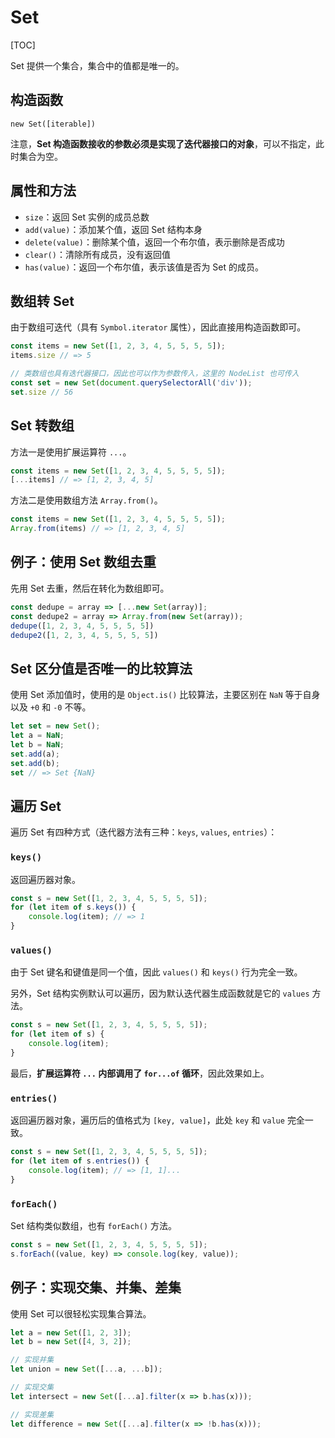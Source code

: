# Set

[TOC]

Set 提供一个集合，集合中的值都是唯一的。

## 构造函数

```
new Set([iterable])
```

注意，**Set 构造函数接收的参数必须是实现了迭代器接口的对象**，可以不指定，此时集合为空。

## 属性和方法

- `size`：返回 Set 实例的成员总数
- `add(value)`：添加某个值，返回 Set 结构本身
- `delete(value)`：删除某个值，返回一个布尔值，表示删除是否成功
- `clear()`：清除所有成员，没有返回值
- `has(value)`：返回一个布尔值，表示该值是否为 Set 的成员。

## 数组转 Set

由于数组可迭代（具有 `Symbol.iterator` 属性），因此直接用构造函数即可。

```js
const items = new Set([1, 2, 3, 4, 5, 5, 5, 5]);
items.size // => 5

// 类数组也具有迭代器接口，因此也可以作为参数传入，这里的 NodeList 也可传入
const set = new Set(document.querySelectorAll('div'));
set.size // 56
```

## Set 转数组

方法一是使用扩展运算符 `...`。

```js
const items = new Set([1, 2, 3, 4, 5, 5, 5, 5]);
[...items] // => [1, 2, 3, 4, 5]
```

方法二是使用数组方法 `Array.from()`。

```js
const items = new Set([1, 2, 3, 4, 5, 5, 5, 5]);
Array.from(items) // => [1, 2, 3, 4, 5]
```

## 例子：使用 Set 数组去重

先用 Set 去重，然后在转化为数组即可。

```js
const dedupe = array => [...new Set(array)];
const dedupe2 = array => Array.from(new Set(array));
dedupe([1, 2, 3, 4, 5, 5, 5, 5])
dedupe2([1, 2, 3, 4, 5, 5, 5, 5])
```

## Set 区分值是否唯一的比较算法

使用 Set 添加值时，使用的是 `Object.is()` 比较算法，主要区别在 `NaN` 等于自身以及 `+0` 和 `-0` 不等。

```js
let set = new Set();
let a = NaN;
let b = NaN;
set.add(a);
set.add(b);
set // => Set {NaN}
```

## 遍历 Set

遍历 Set 有四种方式（迭代器方法有三种：`keys`, `values`, `entries`）：

### `keys()`

返回遍历器对象。

```js
const s = new Set([1, 2, 3, 4, 5, 5, 5, 5]);
for (let item of s.keys()) {
    console.log(item); // => 1
}
```

### `values()`

由于 Set 键名和键值是同一个值，因此 `values()` 和 `keys()` 行为完全一致。

另外，Set 结构实例默认可以遍历，因为默认迭代器生成函数就是它的 `values` 方法。

```js
const s = new Set([1, 2, 3, 4, 5, 5, 5, 5]);
for (let item of s) {
    console.log(item);
}
```

最后，**扩展运算符 `...` 内部调用了 `for...of` 循环**，因此效果如上。

### `entries()`

返回遍历器对象，遍历后的值格式为 `[key, value]`，此处 `key` 和 `value` 完全一致。

```js
const s = new Set([1, 2, 3, 4, 5, 5, 5, 5]);
for (let item of s.entries()) {
    console.log(item); // => [1, 1]...
}
```

### `forEach()`

Set 结构类似数组，也有 `forEach()` 方法。

```js
const s = new Set([1, 2, 3, 4, 5, 5, 5, 5]);
s.forEach((value, key) => console.log(key, value));
```

## 例子：实现交集、并集、差集

使用 Set 可以很轻松实现集合算法。

```js
let a = new Set([1, 2, 3]);
let b = new Set([4, 3, 2]);

// 实现并集
let union = new Set([...a, ...b]);

// 实现交集
let intersect = new Set([...a].filter(x => b.has(x)));

// 实现差集
let difference = new Set([...a].filter(x => !b.has(x)));
```
